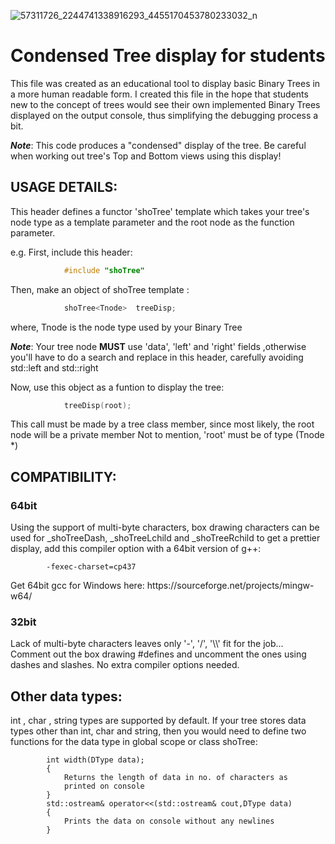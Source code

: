 ![57311726_2244741338916293_4455170453780233032_n](https://user-images.githubusercontent.com/47619514/202915215-5de8f1da-8b44-4d87-bfe6-e9d42a6757cf.jpg)

<h1>Condensed Tree display for students</h1>

<p>This file was created as an educational tool to display
basic Binary Trees in a more human readable form. I created
this file in the hope that students new to the concept of trees
would see their own implemented Binary Trees displayed on the
output console, thus simplifying the debugging process a bit.</p>
<p><strong><i>Note</i></strong>:	This code produces a "condensed" display of the tree.
  Be careful when working out tree's Top and Bottom views
  using this display!</p>
      
      
<h2>USAGE DETAILS:</h2>

<p>This header defines a functor 'shoTree' template which takes
your tree's node type as a template parameter and the root node as the
function parameter.</p>

e.g.	First, include this header:
```cpp
			#include "shoTree"
```
Then, make an object of shoTree template :
```cpp
			shoTree<Tnode>	treeDisp;
```
where, Tnode is the node type used by your Binary Tree
<p><strong><i>Note</i></strong>: Your tree node <b>MUST</b> use 'data', 'left' and 'right'
			fields ,otherwise you'll have to do a search and replace
			in this header, carefully avoiding std::left
			and std::right</p>

Now, use this object as a funtion to display the tree:
```cpp
			treeDisp(root);
```
<p>This call must be made by a tree class member, since
most likely, the root node will be a private member
Not to mention, 'root' must be of type (Tnode *)</p>

<h2>COMPATIBILITY:</h2>
<h3>64bit</h3>
			<p>Using the support of multi-byte characters, box drawing
			characters can be used for
			_shoTreeDash, _shoTreeLchild and _shoTreeRchild
			to get a prettier display, add this compiler option with a 64bit
			version of g++:</p>

			-fexec-charset=cp437
<p>Get 64bit gcc for Windows here: https://sourceforge.net/projects/mingw-w64/</p> 
<h3>32bit</h3>
			<p>Lack of multi-byte characters leaves only '-', '/', '\\'
			fit for the job...
			Comment out the box drawing #defines and uncomment the
			ones using dashes and slashes. No extra compiler options needed.</p>

<h2>Other data types:</h2>
				<p>int , char , string		types are supported by default.
  			If your tree stores data types other than int, char and string,
  			then you would need to define two functions for the data type
  			in global scope or class shoTree:</p>

  			int width(DType data);
  			{
  				Returns the length of data in no. of characters as
  				printed on console
  			}
			std::ostream& operator<<(std::ostream& cout,DType data)
			{
 				Prints the data on console without any newlines
			}
